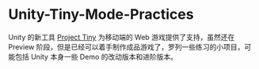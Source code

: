 # Unity-Tiny-Mode-Practices

Unity 的新工具 [Project Tiny](https://docs.unity3d.com/Packages/com.unity.tiny@0.13/manual/index.html) 为移动端的 Web 游戏提供了支持，虽然还在 Preview 阶段，但是已经可以着手制作成品游戏了，罗列一些练习的小项目，可能包括 Unity 本身一些 Demo 的改动版本和进阶版本。

